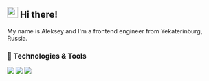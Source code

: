 ## <img src="https://raw.githubusercontent.com/extremecodetv/extremecodetv/master/wave.gif" width="25px"> Hi there!

My name is Aleksey and I'm a frontend engineer from Yekaterinburg, Russia.

### 🔧 Technologies & Tools

![](https://img.shields.io/badge/WebStorm-000000?style=for-the-badge&logo=WebStorm&logoColor=white)
![](https://img.shields.io/badge/React-20232A?style=for-the-badge&logo=react&logoColor=61DAFB)
![](https://img.shields.io/badge/TypeScript-007ACC?style=for-the-badge&logo=typescript&logoColor=white)
